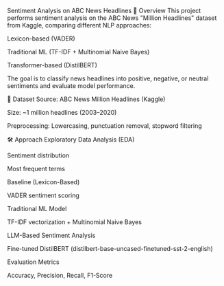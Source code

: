 Sentiment Analysis on ABC News Headlines
📌 Overview
This project performs sentiment analysis on the ABC News "Million Headlines" dataset from Kaggle, comparing different NLP approaches:

Lexicon-based (VADER)

Traditional ML (TF-IDF + Multinomial Naive Bayes)

Transformer-based (DistilBERT)

The goal is to classify news headlines into positive, negative, or neutral sentiments and evaluate model performance.

📂 Dataset
Source: ABC News Million Headlines (Kaggle)

Size: ~1 million headlines (2003–2020)

Preprocessing: Lowercasing, punctuation removal, stopword filtering

🛠️ Approach
Exploratory Data Analysis (EDA)

Sentiment distribution

Most frequent terms

Baseline (Lexicon-Based)

VADER sentiment scoring

Traditional ML Model

TF-IDF vectorization + Multinomial Naive Bayes

LLM-Based Sentiment Analysis

Fine-tuned DistilBERT (distilbert-base-uncased-finetuned-sst-2-english)

Evaluation Metrics

Accuracy, Precision, Recall, F1-Score
